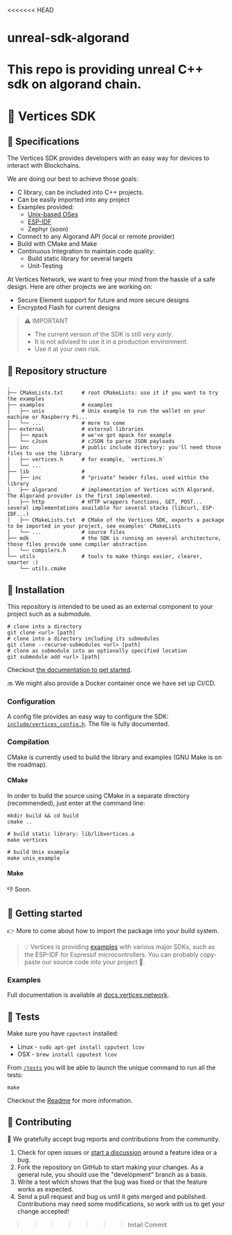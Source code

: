 <<<<<<< HEAD
# unreal-sdk-algorand
This repo is providing unreal C++ sdk on algorand chain.
=======
# 💎 Vertices SDK

## 📑 Specifications

The Vertices SDK provides developers with an easy way for devices to interact with Blockchains.

We are doing our best to achieve those goals:

- C library, can be included into C++ projects.
- Can be easily imported into any project
- Examples provided:
  - [Unix-based OSes](examples/unix)
  - [ESP-IDF](examples/esp32)
  - Zephyr (soon)
- Connect to any Algorand API (local or remote provider)
- Build with CMake and Make
- Continuous Integration to maintain code quality:
  - Build static library for several targets
  - Unit-Testing

At Vertices Network, we want to free your mind from the hassle of a safe design. Here are other projects we are working on:

- Secure Element support for future and more secure designs
- Encrypted Flash for current designs

> ⚠️  IMPORTANT
> - The current version of the SDK is still *very early*.
> - It is not advised to use it in a production environment.
> - Use it at your own risk.

## 🧭 Repository structure

```shell
.
├── CMakeLists.txt      # root CMakeLists: use it if you want to try the examples
├── examples            # examples
│   ├── unix            # Unix example to run the wallet on your machine or Raspberry Pi...
│   └── ...             # more to come
├── external            # external libraries
│   ├── mpack           # we've got mpack for example
│   └── cJson           # cJSON to parse JSON payloads
├── inc                 # public include directory: you'll need those files to use the library
│   ├── vertices.h      # for example, `vertices.h`
│   └── ...
├── lib                 # 
│   ├── inc             # "private" header files, used within the library
│   ├── algorand        # implementation of Vertices with Algorand. The Algorand provider is the first implemented.
│   ├── http            # HTTP wrappers functions, GET, POST... several implementations available for several stacks (libcurl, ESP-IDF...)
│   ├── CMakeLists.txt  # CMake of the Vertices SDK, exports a package to be imported in your project, see examples' CMakeLists
│   └── ...             # source files
├── mdk                 # the SDK is running on several architecture, those files provide some compiler abstraction
│   └── compilers.h
└── utils               # tools to make things easier, clearer, smarter :) 
    └── utils.cmake
```

## 🧰 Installation

This repository is intended to be used as an external component to your project such as a submodule.

```shell
# clone into a directory
git clone <url> [path]
# clone into a directory including its submodules
git clone --recurse-submodules <url> [path]
# clone as submodule into an optionally specified location
git submodule add <url> [path]
```

Checkout [the documentation to get started](https://docs.vertices.network/vertices-sdk/quickstart).

🔜 We might also provide a Docker container once we have set up CI/CD.


### Configuration

A config file provides an easy way to configure the SDK: [`include/vertices_config.h`](include/vertices_config.h). The file is fully documented.

### Compilation

CMake is currently used to build the library and examples (GNU Make is on the roadmap).

#### CMake

In order to build the source using CMake in a separate directory (recommended), just enter at the command line:

```shell
mkdir build && cd build
cmake ..

# build static library: lib/libvertices.a
make vertices

# build Unix example
make unix_example
```

#### Make

👎 Soon.

## 🚀 Getting started

👉 More to come about how to import the package into your build system.

> 💡 Vertices is providing [examples](examples/) with various major SDKs, such as the ESP-IDF for Espressif microcontrollers. You can probably copy-paste our source code into your project 🙂.

### Examples

Full documentation is available at [docs.vertices.network](https://docs.vertices.network/).

## 📐 Tests

Make sure you have `cpputest` installed:

- Linux - `sudo apt-get install cpputest lcov`
- OSX - `brew install cpputest lcov`

From [`/tests`](/tests) you will be able to launch the unique command to run all the tests:

```shell
make
```

Checkout the [Readme](/tests/README.md) for more information.

## 🙌 Contributing

🤗 We gratefully accept bug reports and contributions from the community.

1.  Check for open issues or [start a discussion](https://discord.com/invite/2bTuWg5gGE) around a feature idea or a bug.
2.  Fork the repository on GitHub to start making your changes. As a general rule, you should use the "development" branch as a basis.
3.  Write a test which shows that the bug was fixed or that the feature works as expected.
4.  Send a pull request and bug us until it gets merged and published. Contributions may need some modifications, so work with us to get your change accepted!

>>>>>>> Initail Commit
